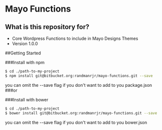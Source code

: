 # Mayo Functions #

## What is this repository for? ##

* Core Wordpress Functions to include in Mayo Designs Themes
* Version 1.0.0

##Getting Started

###Install with npm
```bash
$ cd ./path-to-my-project
$ npm install git@bitbucket.org:randmanrjr/mayo-functions.git --save
```
you can omit the --save flag if you don't want to add to you package.json
###or

###Install with bower
```bash
$ cd ./path-to-my-project
$ bower install git@bitbucket.org:randmanrjr/mayo-functions.git --save
```
you can omit the --save flag if you don't want to add to you bower.json
